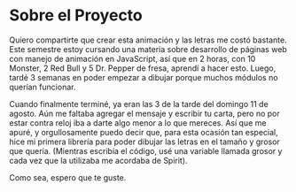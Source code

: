 # Sobre el Proyecto
Quiero compartirte que crear esta animación y las letras me costó bastante. Este semestre estoy cursando una materia sobre desarrollo de páginas web con manejo de animación en JavaScript, así que en 2 horas, con 10 Monster, 2 Red Bull y 5 Dr. Pepper de fresa, aprendí a hacer esto. Luego, tardé 3 semanas en poder empezar a dibujar porque muchos módulos no querían funcionar.

Cuando finalmente terminé, ya eran las 3 de la tarde del domingo 11 de agosto. Aún me faltaba agregar el mensaje y escribir tu carta, pero no por estar contra reloj iba a darte algo menor a lo que mereces. Así que me apuré, y orgullosamente puedo decir que, para esta ocasión tan especial, hice mi primera librería para poder dibujar las letras en el tamaño y grosor que quería. (Mientras escribía el código, usé una variable llamada grosor y cada vez que la utilizaba me acordaba de Spirit).

Como sea, espero que te guste.
